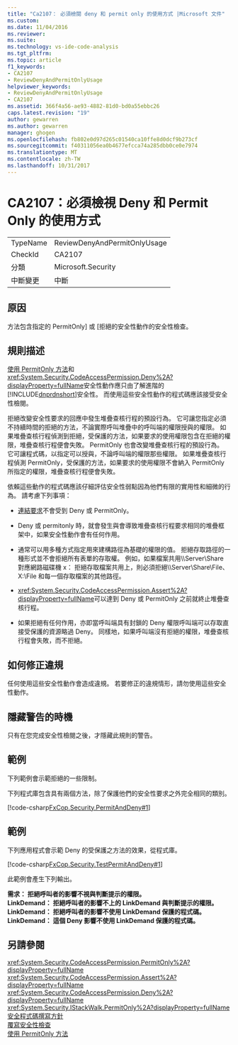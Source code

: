 ```yaml
---
title: "Ca2107： 必須檢閱 deny 和 permit only 的使用方式 |Microsoft 文件"
ms.custom: 
ms.date: 11/04/2016
ms.reviewer: 
ms.suite: 
ms.technology: vs-ide-code-analysis
ms.tgt_pltfrm: 
ms.topic: article
f1_keywords:
- CA2107
- ReviewDenyAndPermitOnlyUsage
helpviewer_keywords:
- ReviewDenyAndPermitOnlyUsage
- CA2107
ms.assetid: 366f4a56-ae93-4882-81d0-bd0a55ebbc26
caps.latest.revision: "19"
author: gewarren
ms.author: gewarren
manager: ghogen
ms.openlocfilehash: fb802e0d97d265c01540ca10ffe8d0dcf9b273cf
ms.sourcegitcommit: f40311056ea0b4677efcca74a285dbb0ce0e7974
ms.translationtype: MT
ms.contentlocale: zh-TW
ms.lasthandoff: 10/31/2017
---
```

# <a name="ca2107-review-deny-and-permit-only-usage"></a>CA2107：必須檢視 Deny 和 Permit Only 的使用方式
|||  
|-|-|  
|TypeName|ReviewDenyAndPermitOnlyUsage|  
|CheckId|CA2107|  
|分類|Microsoft.Security|  
|中斷變更|中斷|  
  
## <a name="cause"></a>原因  
 方法包含指定的 PermitOnly] 或 [拒絕的安全性動作的安全性檢查。  
  
## <a name="rule-description"></a>規則描述  
 [使用 PermitOnly 方法](http://msdn.microsoft.com/en-us/8c7bdb7f-882f-45b7-908c-6cbaa1767649)和<xref:System.Security.CodeAccessPermission.Deny%2A?displayProperty=fullName>安全性動作應只由了解進階的[!INCLUDE[dnprdnshort](../code-quality/includes/dnprdnshort_md.md)]安全性。 而使用這些安全性動作的程式碼應該接受安全性檢閱。  
  
 拒絕改變安全性要求的回應中發生堆疊查核行程的預設行為。 它可讓您指定必須不持續時間的拒絕的方法，不論實際呼叫堆疊中的呼叫端的權限授與的權限。 如果堆疊查核行程偵測到拒絕，受保護的方法，如果要求的使用權限包含在拒絕的權限，堆疊查核行程便會失敗。 PermitOnly 也會改變堆疊查核行程的預設行為。 它可讓程式碼，以指定可以授與，不論呼叫端的權限那些權限。 如果堆疊查核行程偵測 PermitOnly，受保護的方法，如果要求的使用權限不會納入 PermitOnly 所指定的權限，堆疊查核行程便會失敗。  
  
 依賴這些動作的程式碼應該仔細評估安全性弱點因為他們有限的實用性和細微的行為。 請考慮下列事項：  
  
-   [連結要求](/dotnet/framework/misc/link-demands)不會受到 Deny 或 PermitOnly。  
  
-   Deny 或 permitonly 時，就會發生與會導致堆疊查核行程要求相同的堆疊框架中，如果安全性動作會有任何作用。  
  
-   通常可以用多種方式指定用來建構路徑為基礎的權限的值。 拒絕存取路徑的一種形式並不會拒絕所有表單的存取權。 例如，如果檔案共用\\\Server\Share 對應網路磁碟機 x： 拒絕存取檔案共用上，則必須拒絕\\\Server\Share\File、 X:\File 和每一個存取檔案的其他路徑。  
  
-   <xref:System.Security.CodeAccessPermission.Assert%2A?displayProperty=fullName>可以達到 Deny 或 PermitOnly 之前就終止堆疊查核行程。  
  
-   如果拒絕有任何作用，亦即當呼叫端具有封鎖的 Deny 權限呼叫端可以存取直接受保護的資源略過 Deny。 同樣地，如果呼叫端沒有拒絕的權限，堆疊查核行程會失敗，而不拒絕。  
  
## <a name="how-to-fix-violations"></a>如何修正違規  
 任何使用這些安全性動作會造成違規。 若要修正的違規情形，請勿使用這些安全性動作。  
  
## <a name="when-to-suppress-warnings"></a>隱藏警告的時機  
 只有在您完成安全性檢閱之後，才隱藏此規則的警告。  
  
## <a name="example"></a>範例  
 下列範例會示範拒絕的一些限制。  
  
 下列程式庫包含具有兩個方法，除了保護他們的安全性要求之外完全相同的類別。  
  
 [!code-csharp[FxCop.Security.PermitAndDeny#1](../code-quality/codesnippet/CSharp/ca2107-review-deny-and-permit-only-usage_1.cs)]  
  
## <a name="example"></a>範例  
 下列應用程式會示範 Deny 的受保護之方法的效果，從程式庫。  
  
 [!code-csharp[FxCop.Security.TestPermitAndDeny#1](../code-quality/codesnippet/CSharp/ca2107-review-deny-and-permit-only-usage_2.cs)]  
  
 此範例會產生下列輸出。  
  
 **需求： 拒絕呼叫者的影響不視與判斷提示的權限。**  
**LinkDemand： 拒絕呼叫者的影響不上的 LinkDemand 與判斷提示的權限。**  
**LinkDemand： 拒絕呼叫者的影響不使用 LinkDemand 保護的程式碼。**  
**LinkDemand： 這個 Deny 影響不使用 LinkDemand 保護的程式碼。**   
## <a name="see-also"></a>另請參閱  
 <xref:System.Security.CodeAccessPermission.PermitOnly%2A?displayProperty=fullName>   
 <xref:System.Security.CodeAccessPermission.Assert%2A?displayProperty=fullName>   
 <xref:System.Security.CodeAccessPermission.Deny%2A?displayProperty=fullName>   
 <xref:System.Security.IStackWalk.PermitOnly%2A?displayProperty=fullName>   
 [安全程式碼撰寫方針](/dotnet/standard/security/secure-coding-guidelines)   
 [覆寫安全性檢查](http://msdn.microsoft.com/en-us/4acdeff5-fc05-41bf-8505-7387cdbfca28)   
 [使用 PermitOnly 方法](http://msdn.microsoft.com/en-us/8c7bdb7f-882f-45b7-908c-6cbaa1767649)